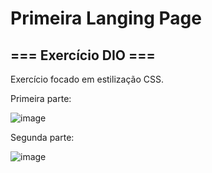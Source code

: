 # Primeira Langing Page

## === Exercício DIO ===

Exercício focado em estilização CSS.

 <p>Primeira parte:</p>

![image](https://github.com/HebertDias/first-project-dio/assets/160187189/1dca56bd-5604-4e5c-ab66-58124b6c972e)

 <p> Segunda parte:</p>

![image](https://github.com/HebertDias/first-project-dio/assets/160187189/dff2546a-cb73-4939-a1c1-57f1e5cf3b6b)
